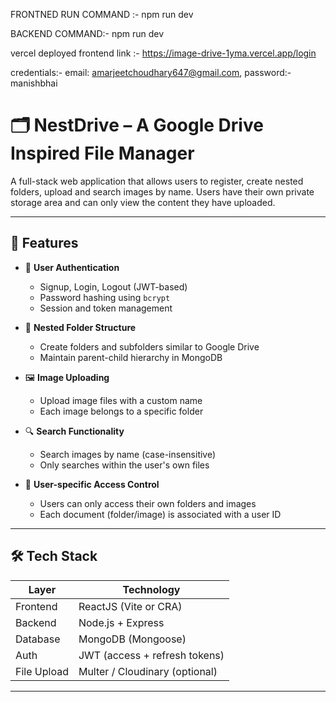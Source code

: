FRONTNED RUN COMMAND :-
npm run dev

BACKEND COMMAND:-
npm run dev

vercel deployed frontend link :- https://image-drive-1yma.vercel.app/login 

credentials:-
email: amarjeetchoudhary647@gmail.com,
password:- manishbhai


# 🗂️ NestDrive – A Google Drive Inspired File Manager

A full-stack web application that allows users to register, create nested folders, upload and search images by name. Users have their own private storage area and can only view the content they have uploaded.

---

## 🚀 Features

- 🔐 **User Authentication**  
  - Signup, Login, Logout (JWT-based)
  - Password hashing using `bcrypt`
  - Session and token management

- 📁 **Nested Folder Structure**  
  - Create folders and subfolders similar to Google Drive
  - Maintain parent-child hierarchy in MongoDB

- 🖼️ **Image Uploading**  
  - Upload image files with a custom name
  - Each image belongs to a specific folder

- 🔍 **Search Functionality**  
  - Search images by name (case-insensitive)
  - Only searches within the user's own files

- 👤 **User-specific Access Control**  
  - Users can only access their own folders and images
  - Each document (folder/image) is associated with a user ID

---

## 🛠️ Tech Stack

| Layer      | Technology |
|------------|------------|
| Frontend   | ReactJS (Vite or CRA) |
| Backend    | Node.js + Express |
| Database   | MongoDB (Mongoose) |
| Auth       | JWT (access + refresh tokens) |
| File Upload | Multer / Cloudinary (optional) |

---


